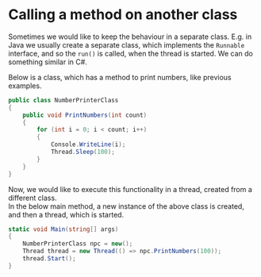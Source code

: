 # Calling a method on another class
Sometimes we would like to keep the behaviour in a separate class. E.g. in Java we usually create a separate class, which implements the `Runnable` interface, and so the `run()` is called, when the thread is started. We can do something similar in C#.

Below is a class, which has a method to print numbers, like previous examples.
```csharp
public class NumberPrinterClass
{
    public void PrintNumbers(int count)
    {
        for (int i = 0; i < count; i++)
        {
            Console.WriteLine(i);
            Thread.Sleep(100);
        }
    }
}
```
Now, we would like to execute this functionality in a thread, created from a different class.  
In the below main method, a new instance of the above class is created, and then a thread, which is started.
```csharp
static void Main(string[] args)
{
    NumberPrinterClass npc = new();
    Thread thread = new Thread(() => npc.PrintNumbers(100));
    thread.Start();
}
```